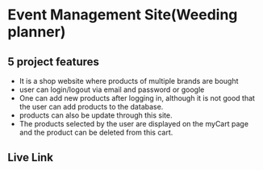 # Event Management Site(Weeding planner)

**5 project features**
---
* It is a shop website where products of multiple brands are bought
* user can login/logout via email and password or google
* One can add new products after logging in, although it is not good that the user can add products to the database.
* products can also be update through this site.
* The products selected by the user are displayed on the myCart page and the product can be deleted from this cart.

**Live Link**
---
